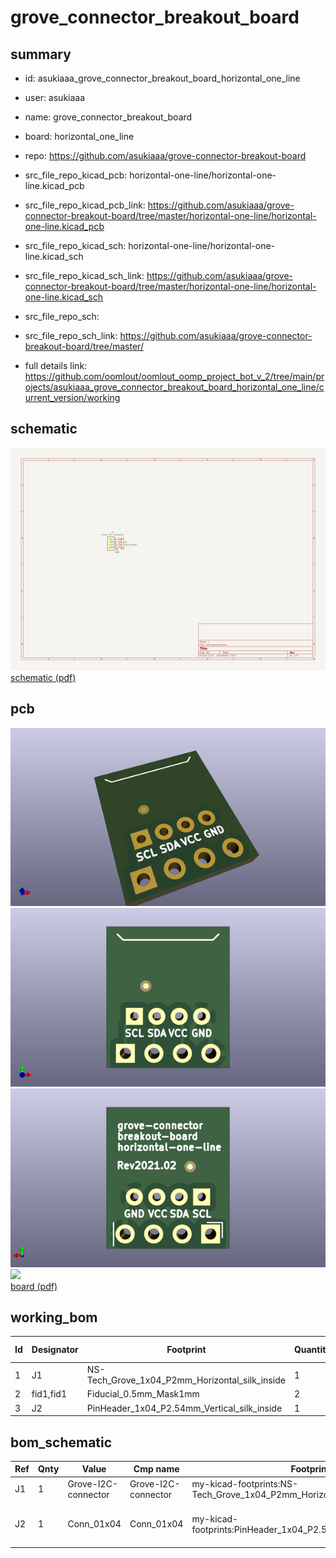 # grove_connector_breakout_board
 
## summary 
* id: asukiaaa_grove_connector_breakout_board_horizontal_one_line
* user: asukiaaa
* name: grove_connector_breakout_board
* board: horizontal_one_line
* repo: https://github.com/asukiaaa/grove-connector-breakout-board
* src_file_repo_kicad_pcb: horizontal-one-line/horizontal-one-line.kicad_pcb
* src_file_repo_kicad_pcb_link: https://github.com/asukiaaa/grove-connector-breakout-board/tree/master/horizontal-one-line/horizontal-one-line.kicad_pcb
* src_file_repo_kicad_sch: horizontal-one-line/horizontal-one-line.kicad_sch
* src_file_repo_kicad_sch_link: https://github.com/asukiaaa/grove-connector-breakout-board/tree/master/horizontal-one-line/horizontal-one-line.kicad_sch

* src_file_repo_sch: 
* src_file_repo_sch_link: https://github.com/asukiaaa/grove-connector-breakout-board/tree/master/
* full details link: https://github.com/oomlout/oomlout_oomp_project_bot_v_2/tree/main/projects/asukiaaa_grove_connector_breakout_board_horizontal_one_line/current_version/working  

## schematic  
![](working_schematic_600.png)  
[schematic (pdf)](working_schematic.pdf) 






















## pcb  
![](working_3d_600.png) 
![](working_3d_front_600.png)  
![](working_3d_back_600.png)  
![](working_600.png)  
[board (pdf)](working.pdf)  

## working_bom
| Id | Designator | Footprint | Quantity | Designation | Supplier and ref |  | None | 
| --- | --- | --- | --- | --- | --- | --- | --- | 
| 1 | J1 | NS-Tech_Grove_1x04_P2mm_Horizontal_silk_inside | 1 | Grove-I2C-connector |  |  | [''] | 
| 2 | fid1,fid1 | Fiducial_0.5mm_Mask1mm | 2 | Fiducial_0.5mm_Mask1mm |  |  | [''] | 
| 3 | J2 | PinHeader_1x04_P2.54mm_Vertical_silk_inside | 1 | Conn_01x04 |  |  | [''] | 


## bom_schematic
| Ref | Qnty | Value | Cmp name | Footprint | Description | Vendor | DNP | 
| --- | --- | --- | --- | --- | --- | --- | --- | 
| J1 | 1 | Grove-I2C-connector | Grove-I2C-connector | my-kicad-footprints:NS-Tech_Grove_1x04_P2mm_Horizontalnside_silk_i |  |  |  | 
| J2 | 1 | Conn_01x04 | Conn_01x04 | my-kicad-footprints:PinHeader_1x04_P2.54mm_Vertical_silk_inside | Generic connector, single row, 01x04, script generated (kicad-library-utils/schlib/autogen/connector/) |  |  | 



